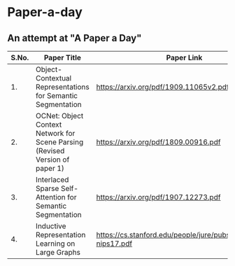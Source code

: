 # Paper-a-day
## An attempt at "A Paper a Day"

| S.No. | Paper Title | Paper Link | Notebook | Status |
| --- | --- | --- | --- | --- |
| 1. | Object-Contextual Representations for Semantic Segmentation | https://arxiv.org/pdf/1909.11065v2.pdf | [Notebook](Object-Contextual-Representations-for-Semantic-Segmentation.ipynb) | **Summary Complete** |
| 2. | OCNet: Object Context Network for Scene Parsing (Revised Version of paper 1) | https://arxiv.org/pdf/1809.00916.pdf | | **Not Started Yet** |
| 3. | Interlaced Sparse Self-Attention for Semantic Segmentation | https://arxiv.org/pdf/1907.12273.pdf | | **Not Started Yet** |
| 4. | Inductive Representation Learning on Large Graphs | https://cs.stanford.edu/people/jure/pubs/graphsage-nips17.pdf | | **Not Started Yet**|
